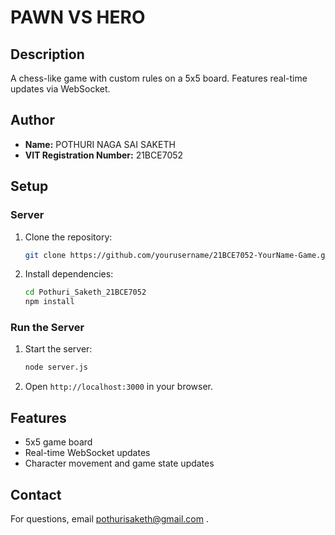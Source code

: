 
# PAWN VS HERO

## Description

A chess-like game with custom rules on a 5x5 board. Features real-time updates via WebSocket.

## Author
- **Name:** POTHURI NAGA SAI SAKETH
- **VIT Registration Number:** 21BCE7052

## Setup

### Server
1. Clone the repository:
   ```bash
   git clone https://github.com/yourusername/21BCE7052-YourName-Game.git
   ```
2. Install dependencies:
   ```bash
   cd Pothuri_Saketh_21BCE7052
   npm install
   ```

### Run the Server
1. Start the server:
   ```bash
   node server.js
   ```
2. Open `http://localhost:3000` in your browser.

## Features
- 5x5 game board
- Real-time WebSocket updates
- Character movement and game state updates


## Contact
For questions, email pothurisaketh@gmail.com .

